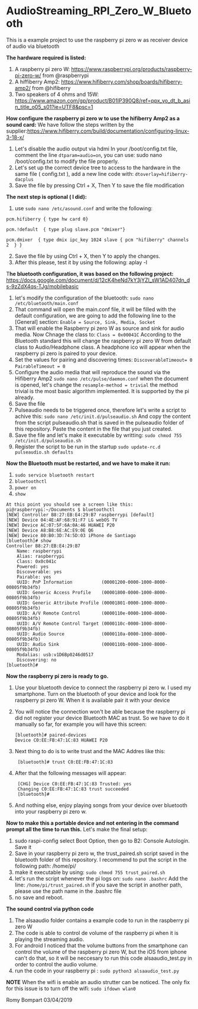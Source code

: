 # AudioStreaming_RPI_Zero_W_Bluetooth
This is a example project to use the raspberry pi zero w as receiver device of audio via bluetooth

**The hardware required is listed:**
  1. A raspberry pi zero W: https://www.raspberrypi.org/products/raspberry-pi-zero-w/ from @raspberrypi
  2. A hiffiberry Amp2: https://www.hifiberry.com/shop/boards/hifiberry-amp2/ from @hifiberry
  3. Two speakers of 4 ohms and 15W: https://www.amazon.com/gp/product/B01IP390Q8/ref=ppx_yo_dt_b_asin_title_o05_s01?ie=UTF8&psc=1
 
**How configure the raspberry pi zero w to use the hifiberry Amp2 as a sound card:**
  We have follow the steps written by the supplier:https://www.hifiberry.com/build/documentation/configuring-linux-3-18-x/
  1. Let's disable the audio output via hdmi
     In your /boot/config.txt file, comment the line `dtparam=audio=on`, you can use: sudo nano /boot/config.txt to modify the file properly.
  2. Let's set up the correct device tree to access to the hardware
     in the same file ( config.txt ), add a new line code with: `dtoverlay=hifiberry-dacplus`
  3. Save the file by pressing Ctrl + X, Then Y to save the file modification
  
**The next step is optional ( I did):** 
  1. use `sudo nano /etc/asound.conf` and write the following: 
  
  `pcm.hifiberry { type hw card 0}`
  
  `pcm.!default  { type plug
                  slave.pcm "dmixer"}`
  
  `pcm.dmixer  { type dmix
                ipc_key 1024
                slave { pcm "hifiberry"
                        channels 2  }
               }`

   2. Save the file by using Ctrl + X, then Y to apply the changes.
   3. After this please, test it by using the following: aplay -l
   
T**he bluetooth configuration, it was based on the following project:** https://docs.google.com/document/d/12cK4heNd7kY3jYZI_sW1AD407dn_ds-9zZdX4qs-TJg/mobilebasic
 
 1. let's modify the configuration of the bluetooth:
    `sudo nano /etc/bluetooth/main.conf`
 2. That command will open the main.conf file, it will be filled with the default configuration, we are going to add the following line to the [General] section:
    `Enable = Source, Sink, Media, Socket`
 3. That will enable the Raspberry pi zero W as source and sink for audio media. Now Chnage the class to:
    `Class = 0x00041C`
    According to the Bluetooth standard this will change the raspberry pi zero W from default class to Audio/Headphone class.
    A headphone ico will appear when the raspberry pi zero is paired to your device.
  4. Set the values for pairing and discovering times:
    `DiscoverableTimeout= 0`
    `PairableTimeout = 0`
  5. Configure the audio media that will reproduce the sound via the Hifiberry Amp2
     `sudo nano /etc/pulse/daemon.conf`
     when the document is opened, let's change the `resample-method = trivial`
     the method trivial is the most basic algorithm implemented. It is supported by the pi already.
  6. Save the file
  7. Pulseaudio needs to be triggered once, therefore let's write a script to achive this:
     `sudo nano /etc/init.d/pulseaudio.sh`
     And copy the content from the script pulseaudio.sh that is saved in the pulseaudio folder of this repository.
     Paste the content in the file that you just created.     
  8. Save the file and let's make it executable by writting:
        `sudo chmod 755 /etc/init.d/pulseaudio.sh`
  9. Register the script to be run in the startup
        `sudo update-rc.d pulseaudio.sh defaults`
        
 **Now the Bluetooth must be restarted, and we have to make it run:**
  1. `sudo service bluetooth restart`
  2. `bluetoothctl`
  3. `power on`
  4. `show`
      
    At this point you should see a screen like this:
    pi@raspberrypi:~/Documents $ bluetoothctl
    [NEW] Controller B8:27:EB:E4:29:B7 raspberrypi [default]
    [NEW] Device 04:4E:AF:68:91:F7 LG webOS TV
    [NEW] Device AC:07:5F:6A:0A:46 HUAWEI P20
    [NEW] Device A8:B8:6E:AC:E9:0E Q6
    [NEW] Device 80:B0:3D:74:5D:03 iPhone de Santiago
    [bluetooth]# show
    Controller B8:27:EB:E4:29:B7
        Name: raspberrypi
        Alias: raspberrypi
        Class: 0x0c041c
        Powered: yes
        Discoverable: yes
        Pairable: yes
        UUID: PnP Information           (00001200-0000-1000-8000-00805f9b34fb)
        UUID: Generic Access Profile    (00001800-0000-1000-8000-00805f9b34fb)
        UUID: Generic Attribute Profile (00001801-0000-1000-8000-00805f9b34fb)
        UUID: A/V Remote Control        (0000110e-0000-1000-8000-00805f9b34fb)
        UUID: A/V Remote Control Target (0000110c-0000-1000-8000-00805f9b34fb)
        UUID: Audio Source              (0000110a-0000-1000-8000-00805f9b34fb)
        UUID: Audio Sink                (0000110b-0000-1000-8000-00805f9b34fb)
        Modalias: usb:v1D6Bp0246d0517
        Discovering: no
    [bluetooth]#

**Now the raspberry pi zero is ready to go.**
  1. Use your bluetooth device to connect the raspberry pi zero w. I used my smartphone.
         Turn on the bluetooth of your device and look for the raspberry pi zero W. 
         When it is available pair it with your device
  2. You will notice the connection won't be able because the raspberry pi did not register
         your device Bluetooth MAC as trust. So we have to do it manually so far, for example 
         you will have this screen:
         
         [bluetooth]# paired-devices
         Device C0:EE:FB:47:1C:83 HUAWEI P20
         
  3. Next thing to do is to write trust and the MAC Addres like this:
  
          [bluetooth]# trust C0:EE:FB:47:1C:83
       
  4. After that the following messages will appear:
  
          [CHG] Device C0:EE:FB:47:1C:83 Trusted: yes
          Changing C0:EE:FB:47:1C:83 trust succeeded
          [bluetooth]#
          
  5. And nothing else, enjoy playing songs from your device over bluetooth into your raspberry pi zero w.
        
**Now to make this a portable device and not entering in the command prompt all the time to run this.**
Let's make the final setup:
  
  1. sudo raspi-config
       select Boot Option, then go to B2: Console Autologin. Save it
  2. Save in your raspberry pi zero w,  the trust_paired.sh script saved in the bluetooth folder of this repository.
       I recommend to put the script in the following path: /home/pi/
  3. make it executable by using:
       `sudo chmod 755 trust_paired.sh`
  4. let's run the script whenever the pi logs on:
        `sudo nano .bashrc`
        Add the line:
        `/home/pi/trust_paired.sh`
        if you save the script in another path, please use the path name in the .bashrc file
  5. no save and reboot.

**The sound control via python code**
  1. The alsaaudio folder contains a example code to run in the raspberry pi zero W
  2. The code is able to control de volume of the raspberry pi when it is playing the streaming audio.
  3. For android I noticed that the volume buttons from the smartphone can control the volume of the raspberry pi zero W, 
     but the iOS from iphone can't do that, so it will be neccesary to run this code alsaaudio_test.py in order to control
     the audio volume.
  4. run the code in your raspberry pi :
      `sudo python3 alsaaudio_test.py`


**NOTE** 
 When the wifi is enable an audio strutter can be noticed. 
 The only fix for this issue is to turn off the wifi:
 `sudo ifdown wlan0`
   
Romy Bompart
03/04/2019
